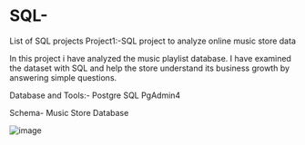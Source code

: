 # SQL-
List of SQL projects
Project1:-SQL project to analyze online music store data

In this project i have analyzed the music playlist database. I have examined the dataset with SQL and help the store understand its business growth by answering simple questions.

Database and Tools:-
Postgre SQL
PgAdmin4

Schema- Music Store Database

![image](https://github.com/kethavathshivateja/SQL-/assets/57996028/26678071-2dad-4570-a2cc-db1da208333a)
